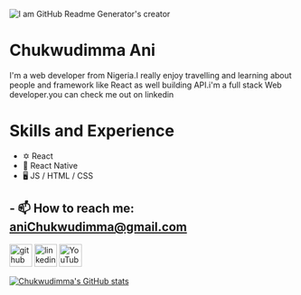 ![I am GitHub Readme Generator's creator](https://media.licdn.com/dms/image/D4E22AQEN5sh8m3v02Q/feedshare-shrink_800/0/1707910157858?e=1710979200&v=beta&t=Oa8UkMWTIEVyv0U_K8BqS873hf-ZVo1HfcdbhJAcd-Y)
#  Chukwudimma Ani
 I'm a web developer from Nigeria.I really enjoy travelling and learning about people and framework like React as well building API.i'm a full stack Web developer.you can check me out on linkedin

# Skills and Experience
* ✡️ React
* 📱 React Native
* 🖥️ JS / HTML / CSS

 


## - 📫 How to reach me: aniChukwudimma@gmail.com 


[<img src='https://cdn.jsdelivr.net/npm/simple-icons@3.0.1/icons/github.svg' alt='github' height='40'>](https://github.com/Chukwudimma-Ani)  [<img src='https://cdn.jsdelivr.net/npm/simple-icons@3.0.1/icons/linkedin.svg' alt='linkedin' height='40'>](https://www.linkedin.com/in/ani-chukwudimma-675395213?utm_source=share&utm_campaign=share_via&utm_content=profile&utm_medium=ios_app)  [<img src='https://cdn.jsdelivr.net/npm/simple-icons@3.0.1/icons/youtube.svg' alt='YouTube' height='40'>](https://www.youtube.com/channel/anidimma6473)  





[![Chukwudimma's GitHub stats](https://github-readme-stats.vercel.app/api?username=Chukwudimma-Ani)](https://github.com/Chukwudimma-Ani/github-readme-stats)
